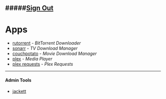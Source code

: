 #####[Sign Out](/oauth2/sign_in)
---
# Apps
* [rutorrent](/rutorrent/) - *BitTorrent Downloader*
* [sonarr](/sonarr/) - *TV Download Manager*
* [couchpotato](/couchpotato/) - *Movie Download Manager*
* [plex](https://plex.tv/web) - *Media Player*
* [plex requests](/plexrequests/) - *Plex Requests*

---
#### Admin Tools
* [jackett](/jackett/)

